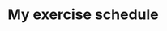 <html>
  <head>
    <title>My Coursera Test</title>
  </head>
  <body>
    <h1>My exercise schedule</h1>
    
  </body>
</html>
  
